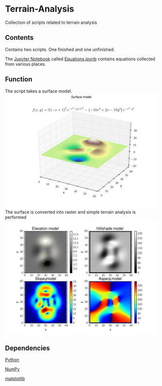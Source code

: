 # Terrain-Analysis
Collection of scripts related to terrain analysis

## Contents
Contains two scripts. One finished and one unfinished.

The [Jupyter Notebook](http://jupyter.org/) called [Equations.ipynb](Equations.ipynb) contains equations collected from various places.

## Function
The script takes a surface model.
![Surface](surf.png)
The surface is converted into raster and simple terrain analysis is performed
![Results](result.png)

## Dependencies
[Python](https://www.python.org/)

[NumPy](http://www.numpy.org/)

[matplotlib](http://matplotlib.org/)
